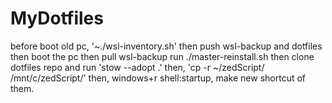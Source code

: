 # MyDotfiles

before boot old pc, '~./wsl-inventory.sh'
then push wsl-backup and dotfiles
then boot the pc
then pull wsl-backup
run ./master-reinstall.sh
then clone dotfiles repo and run 'stow --adopt .'
then, 'cp -r ~/zedScript/ /mnt/c/zedScript/'
then, windows+r shell:startup, make new shortcut of them.
